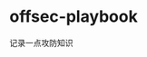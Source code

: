 















































































































# offsec-playbook
记录一点攻防知识
